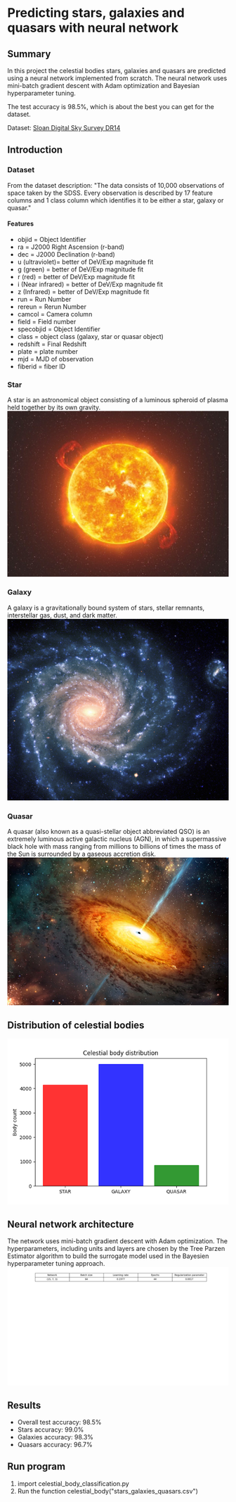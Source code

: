 # Predicting stars, galaxies and quasars with neural network

## Summary
In this project the celestial bodies stars, galaxies and quasars are predicted using a neural network implemented from scratch. The neural network uses mini-batch gradient descent with Adam optimization and Bayesian hyperparameter tuning.

The test accuracy is 98.5%, which is about the best you can get for the dataset. 

Dataset: [Sloan Digital Sky Survey DR14](https://www.kaggle.com/lucidlenn/sloan-digital-sky-survey)

## Introduction
### Dataset
From the dataset description: "The data consists of 10,000 observations of space taken by the SDSS. Every observation is described by 17 feature columns and 1 class column which identifies it to be either a star, galaxy or quasar."

#### Features
* objid = Object Identifier
* ra = J2000 Right Ascension (r-band)
* dec = J2000 Declination (r-band)
* u (ultraviolet)= better of DeV/Exp magnitude fit
* g (green) = better of DeV/Exp magnitude fit
* r (red) = better of DeV/Exp magnitude fit
* i (Near infrared) = better of DeV/Exp magnitude fit
* z (Infrared) = better of DeV/Exp magnitude fit
* run = Run Number
* rereun = Rerun Number
* camcol = Camera column
* field = Field number
* specobjid = Object Identifier
* class = object class (galaxy, star or quasar object)
* redshift = Final Redshift
* plate = plate number
* mjd = MJD of observation
* fiberid = fiber ID

### Star
A star is an astronomical object consisting of a luminous spheroid of plasma held together by its own gravity.
![Star](images/star.jpg?raw=true)

### Galaxy
A galaxy is a gravitationally bound system of stars, stellar remnants, interstellar gas, dust, and dark matter.
![Galaxy](images/galaxy.jpg?raw=true)

### Quasar
A quasar (also known as a quasi-stellar object abbreviated QSO) is an extremely luminous active galactic nucleus (AGN), in which a supermassive black hole with mass ranging from millions to billions of times the mass of the Sun is surrounded by a gaseous accretion disk.
![Quasar](images/quasar.jpg?raw=true)

## Distribution of celestial bodies
![Celestial body distribution](images/celestial_body_distribution.png?raw=true)


## Neural network architecture
The network uses mini-batch gradient descent with Adam optimization. The hyperparameters, including units and layers are chosen by the Tree Parzen Estimator algorithm to build the surrogate model used in the Bayesien hyperparameter tuning approach.
![Network](images/network_architecture.png?raw=true)


## Results
* Overall test accuracy: 98.5%
* Stars accuracy: 99.0%
* Galaxies accuracy: 98.3%
* Quasars accuracy: 96.7%


## Run program
1. import celestial_body_classification.py
2. Run the function celestial_body("stars_galaxies_quasars.csv")

